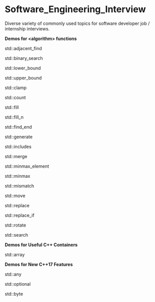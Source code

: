 # Software_Engineering_Interview
Diverse variety of commonly used topics for software developer job / internship interviews. 

**Demos for \<algorithm\> functions**

std::adjacent_find 

std::binary_search 

std::lower_bound

std::upper_bound 

std::clamp 

std::count 

std::fill 

std::fill_n 

std::find_end 

std::generate 

std::includes 

std::merge 

std::minmax_element 

std::minmax 

std::mismatch 

std::move 

std::replace 

std::replace_if 

std::rotate 

std::search 
  
**Demos for Useful C++ Containers**

std::array 

**Demos for New C++17 Features**

std::any 

std::optional 

std::byte 
